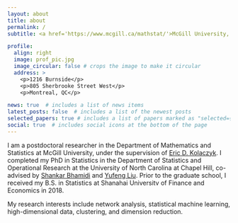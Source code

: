 ```yaml
---
layout: about
title: about
permalink: /
subtitle: <a href='https://www.mcgill.ca/mathstat/'>McGill University, Department of Mathematics and Statistics.  

profile:
  align: right
  image: prof_pic.jpg
  image_circular: false # crops the image to make it circular
  address: >
    <p>1216 Burnside</p>
    <p>805 Sherbrooke Street West</p>
    <p>Montreal, QC</p>

news: true  # includes a list of news items
latest_posts: false  # includes a list of the newest posts
selected_papers: true # includes a list of papers marked as "selected={true}"
social: true  # includes social icons at the bottom of the page
---
```




I am a postdoctoral researcher in the Department of Mathematics and Statistics at McGill University, under the supervision of [Eric D. Kolaczyk](https://www.mcgill.ca/mathstat/eric-d-kolaczyk). I completed my PhD in Statistics in the Department of Statistics and Operational Research at the University of North Carolina at Chapel Hill, co-advised by [Shankar Bhamidi](https://shankarbhamidi.web.unc.edu/) and [Yufeng Liu](https://yfliu.web.unc.edu/). Prior to the graduate school, I received my B.S. in Statistics at Shanahai Universitv of Finance and Economics in 2018. 

My research interests include network analysis, statistical machine learning, high-dimensional data, clustering, and dimension reduction. 
